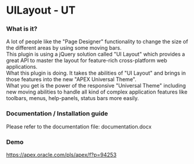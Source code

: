 # UILayout - UT

<h3>What is it?</h3>

A lot of people like the "Page Designer" functionality to change the size of the different areas by using some moving bars.<br>
This plugin is using a jQuery solution called "UI Layout" which provides a great API to master the layout for feature-rich cross-platform web applications.<br>
What this plugin is doing. It takes the abilities of "UI Layout" and brings in those features into the new "APEX Universal Theme".<br>
What you get is the power of the responsive "Universal Theme" including new moving abilities to handle all kind of complex application features like toolbars, menus, help-panels, status bars more easily.<br>

<h3>Documentation / Installation guide</h3>
Please refer to the documentation file: documentation.docx

<h3>Demo</h3>
<a href="https://apex.oracle.com/pls/apex/f?p=94253" target="_blank">https://apex.oracle.com/pls/apex/f?p=94253</a>